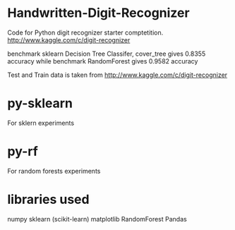 # Handwritten-Digit-Recognizer
Code for Python digit recognizer starter comptetition. http://www.kaggle.com/c/digit-recognizer

benchmark sklearn Decision Tree Classifer, cover_tree gives 0.8355 accuracy while benchmark RandomForest gives 0.9582 accuracy

Test and Train data is taken from http://www.kaggle.com/c/digit-recognizer

# py-sklearn
For sklern experiments

# py-rf
For random forests experiments

# libraries used
numpy
sklearn (scikit-learn)
matplotlib
RandomForest
Pandas
